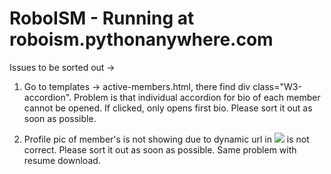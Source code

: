 # RoboISM - Running at roboism.pythonanywhere.com

Issues to be sorted out -> 

1. Go to templates -> active-members.html, there find div class="W3-accordion". Problem is that individual accordion for bio of each member cannot be opened. If clicked, only opens first bio. Please sort it out as soon as possible. 

2. Profile pic of member's is not showing due to dynamic url in <img src="{{ ? }}"> is not correct. Please sort it out as soon as possible. Same problem with resume download. 



